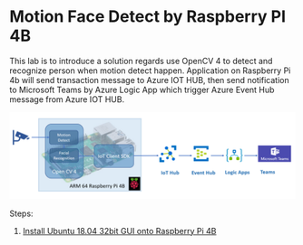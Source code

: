 # Motion Face Detect by Raspberry PI 4B

This lab is to introduce a solution regards use OpenCV 4 to detect and recognize person when motion detect happen. Application on Raspberry Pi 4b will send transaction message to Azure IOT HUB, then send notification to Microsoft Teams by Azure Logic App which trigger Azure Event Hub message from Azure IOT HUB.

![alt](images/oss_e2e.PNG)

Steps:

1. [Install Ubuntu 18.04 32bit GUI onto Raspberry Pi 4B](ubuntu/readme.md)

